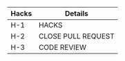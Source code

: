 |  Hacks  | Details |
| ------------- | ------------- |
| H-1  | HACKS  |
| H-2  | CLOSE PULL REQUEST  |
| H-3  | CODE REVIEW  |